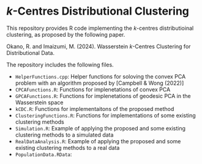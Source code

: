 # _k_-Centres Distributional Clustering 
This repository provides R code implementing the _k_-centres distributioinal clustering, as proposed by the following paper. 

Okano, R. and Imaizumi, M. (2024). Wasserstein _k_-Centres Clustering for Distributional Data. 

The repository includes the following files.

- `HelperFunctions.cpp`: Helper functions for soloving the convex PCA problem with an algorithm proposed by [Campbell & Wong (2022)]
- `CPCAFunctions.R`: Functions for implenetations of convex PCA 
- `GPCAFunctions.R`: Functions for implenetations of geodesic PCA in the Wasserstein space
- `kCDC.R`: Functions for implementaitons of the proposed method
- `ClusteringFunctions.R`: Functions for implementations of some existing clustering methods
- `Simulation.R`: Example of applying the proposed and some existing clustering methods to a simulated data
- `RealDataAnalysis.R`: Example of applying the proposed and some existing clustering methods to a real data
- `PopulationData.RData`:




